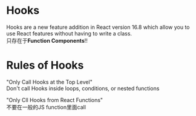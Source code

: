 # Hooks
Hooks are a new feature addition in React version 16.8 which allow you to use React features without having to write a class.    
只存在于**Function Components**!!    
# Rules of Hooks
"Only Call Hooks at the Top Level"    
Don't call Hooks inside loops, conditions, or nested functions    

"Only Cll Hooks from React Functions"    
不要在一般的JS function里面call     
